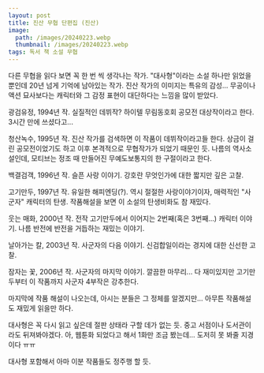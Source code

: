 ```yaml
---
layout: post
title: 진산 무협 단편집 (진산)
image:
  path: /images/20240223.webp
  thumbnail: /images/20240223.webp
tags: 독서 책 소설 무협
---
```


다른 무협을 읽다 보면 꼭 한 번 씩 생각나는 작가. "대사형"이라는 소설 하나만 읽었을 뿐인데 20년 넘게 기억에 남아있는 작가. 진산 작가의 이미지는 특유의 감성... 무공이나 액션 묘사보다는 캐릭터와 그 감정 표현이 대단하다는 느낌을 많이 받았다.
 
광검유정, 1994년 작. 
실질적인 데뷔작? 하이텔 무림동호회 공모전 대상작이라고 한다. 3시간 만에 쓰셨다고...
 
청산녹수, 1995년 작. 
진산 작가를 검색하면 이 작품이 데뷔작이라고들 한다. 상금이 걸린 공모전이었기도 하고 이후 본격적으로 무협작가가 되었기 때문인 듯. 나름의 역사소설인데, 모티브는 정조 때 만들어진 무예도보통지의 한 구절이라고 한다.

백결검객, 1996년 작. 
슬픈 사랑 이야기. 강호란 무엇인가에 대한 짧지만 깊은 고찰.

고기만두, 1997년 작. 
유일한 해피엔딩(?). 역시 절절한 사랑이야기이자, 매력적인 "사군자" 캐릭터의 탄생. 작품해설을 보면 이 소설의 탄생비화도 참 재밌다.

웃는 매화, 2000년 작. 
전작 고기만두에서 이어지는 2번째(혹은 3번째...) 캐릭터 이야기. 나름 반전에 반전을 거듭하는 재밌는 이야기.

날아가는 칼, 2003년 작. 
사군자의 다음 이야기. 신검합일이라는 경지에 대한 신선한 고찰.

잠자는 꽃, 2006년 작. 
사군자의 마지막 이야기. 깔끔한 마무리... 다 재미있지만 고기만두부터 이 작품까지 사군자 4부작은 강추한다.
 
마지막에 작품 해설이 나오는데, 아시는 분들은 그 정체를 알겠지만... 아무튼 작품해설도 재밌게 읽을만 하다.
 
대사형은 꼭 다시 읽고 싶은데 절판 상태라 구할 데가 없는 듯. 중고 서점이나 도서관이라도 뒤져봐야겠다. 아, 웹툰화 되었다고 해서 1화만 조금 봤는데... 도저히 못 봐줄 지경이다 ㅠㅠ
 
대사형 포함해서 아마 이분 작품들도 정주행 할 듯.
